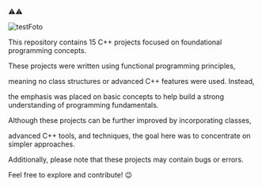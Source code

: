 

⚠⚠

![testFoto](resim1.webp)

This repository contains 15 C++ projects focused on foundational programming concepts.

 These projects were written using functional programming principles,

 meaning no class structures or advanced C++ features were used. Instead,

 the emphasis was placed on basic concepts to help build a strong understanding of programming fundamentals.

Although these projects can be further improved by incorporating classes, 

advanced C++ tools, and techniques, the goal here was to concentrate on simpler approaches.

 Additionally, please note that these projects may contain bugs or errors.

Feel free to explore and contribute!   😉

